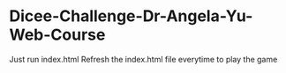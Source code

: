 # Dicee-Challenge-Dr-Angela-Yu-Web-Course
Just run index.html
Refresh the index.html file everytime to play the game
